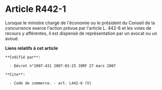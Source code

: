 # Article R442-1

Lorsque le ministre chargé de l'économie ou le président du Conseil de la concurrence exerce l'action prévue par l'article L.
442-6 et les voies de recours y afférentes, il est dispensé de représentation par un avocat ou un avoué.

**Liens relatifs à cet article**

	**Codifié par**:

	  - Décret n°2007-431 2007-03-25 JORF 27 mars 2007

	**Cite**:

	  - Code de commerce. - art. L442-6 (V)
